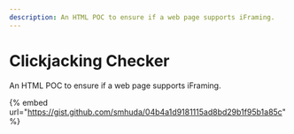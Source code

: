 ```yaml
---
description: An HTML POC to ensure if a web page supports iFraming.
---
```


# Clickjacking Checker

An HTML POC to ensure if a web page supports iFraming.

{% embed url="https://gist.github.com/smhuda/04b4a1d9181115ad8bd29b1f95b1a85c" %}




